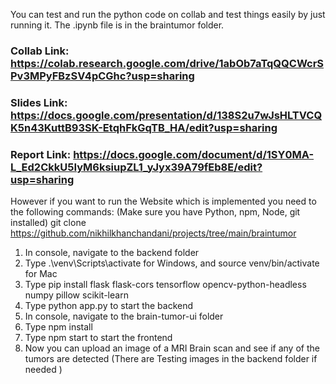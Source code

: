 You can test and run the python code on collab and test things easily by just running it. The .ipynb file is in the braintumor folder.

### Collab Link: https://colab.research.google.com/drive/1abOb7aTqQQCWcrSPv3MPyFBzSV4pCGhc?usp=sharing

### Slides Link: https://docs.google.com/presentation/d/138S2u7wJsHLTVCQK5n43KuttB93SK-EtqhFkGqTB_HA/edit?usp=sharing

### Report Link: https://docs.google.com/document/d/1SY0MA-L_Ed2CkkU5IyM6ksiupZL1_yJyx39A79fEb8E/edit?usp=sharing

However if you want to run the Website which is implemented you need to the following commands: (Make sure you have Python, npm, Node, git installed)
git clone https://github.com/nikhilkhanchandani/projects/tree/main/braintumor

1. In console, navigate to the backend folder
2. Type .\venv\Scripts\activate for Windows, and source venv/bin/activate for Mac
3. Type pip install flask flask-cors tensorflow opencv-python-headless numpy pillow scikit-learn
4. Type python app.py to start the backend
5. In console, navigate to the brain-tumor-ui folder
6. Type npm install
7. Type npm start to start the frontend
8. Now you can upload an image of a MRI Brain scan and see if any of the tumors are detected (There are Testing images in the backend folder if needed )

